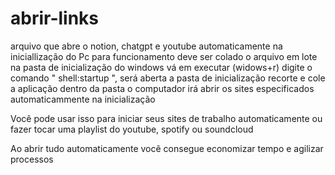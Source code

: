 # abrir-links
arquivo que abre o notion, chatgpt e youtube automaticamente na iniciallização do Pc
para funcionamento deve ser colado o arquivo em lote na pasta de inicialização do windows
vá em executar (widows+r) digite o comando " shell:startup ", será aberta a pasta de inicialização
recorte e cole a aplicação dentro da pasta
o computador irá abrir os sites especificados automaticammente na inicialização

Você pode usar isso para iniciar seus sites de trabalho automaticamente ou fazer tocar uma playlist do youtube, spotify ou soundcloud

Ao abrir tudo automaticamente você consegue economizar tempo e agilizar processos
